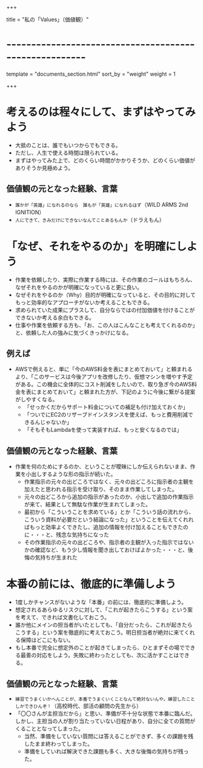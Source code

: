 +++

title = "私の「Values」（価値観）"

# ------------------------------------------------------

template = "documents_section.html"
sort_by = "weight"
weight = 1

+++

# 考えるのは程々にして、まずはやってみよう

- 大抵のことは、誰でもいつからでもできる。
- ただし、人生で使える時間は限られている。
- まずはやってみた上で、どのくらい時間がかかりそうか、どのくらい価値がありそうか見極めよう。

## 価値観の元となった経験、言葉

- `誰かが「英雄」になれるのなら　誰もが「英雄」になれるはず`（WILD ARMS 2nd IGNITION）
- `人にできて、きみだけにできないなんてことあるもんか`（ドラえもん）

# 「なぜ、それをやるのか」を明確にしよう

- 作業を依頼したり、実際に作業する時には、その作業のゴールはもちろん、なぜそれをやるのかが明確になっていると更に良い。
- なぜそれをやるのか（Why）目的が明確になっていると、その目的に対してもっと効率的なアプローチがないか考えることもできる。
- 求められていた成果にプラスして、自分ならではの付加価値を付けることができないか考える余白もできる。
- 仕事や作業を依頼する方も、「お、この人はこんなことも考えてくれるのか」と、依頼した人の強みに気づくきっかけになる。

## 例えば

- AWSで例えると、単に「今のAWS料金を表にまとめておいて」と頼まれるより、「このサービスは今後アプリを改修したり、仮想マシンを増やす予定がある。この機会に全体的にコスト削減をしたいので、取り急ぎ今のAWS料金を表にまとめておいて」と頼まれた方が、下記のように今後に繋がる提案がしやすくなる。
    - 「せっかくだからサポート料金についての補足も付け加えておくか」
    - 「ついでにEC2のリザーブドインスタンスを使えば、もっと費用削減できるんじゃないか」
    - 「そもそもLambdaを使って実装すれば、もっと安くなるのでは」

## 価値観の元となった経験、言葉

- 作業を何のためにするのか、ということが曖昧にしか伝えられないまま、作業を小出しするような形の指示が続いた。
    - 作業指示の元々の出どころではなく、元々の出どころに指示者の主観を加えたと思われる指示を受け取り、そのまま作業してしまった。
    - 元々の出どころから追加の指示があったのか、小出しで追加の作業指示が来て、結果として無駄な作業が生まれてしまった。
    - 最初から「こういうことを求めている」とか「こういう話の流れから、こういう資料が必要だという結論になった」ということを伝えてくれればもっと効率よくできたし、追加の情報を付け加えることもできたのに・・・と、残念な気持ちになった
    - その作業指示の元々の出どころや、指示者の主観が入った指示ではないかの確認など、もう少し情報を聞き出しておけばよかった・・・と、後悔の気持ちが生まれた

# 本番の前には、徹底的に準備しよう

- 1度しかチャンスがないような「本番」の前には、徹底的に準備しよう。
- 想定されるあらゆるリスクに対して、「これが起きたらこうする」という案を考えて、できれば文書化しておこう。
- 誰か他にメインの担当者がいたとしても、「自分だったら、これが起きたらこうする」という案を徹底的に考えておこう。明日担当者が絶対に来てくれる保障はどこにもない。
- もし本番で完全に想定外のことが起きてしまったら、ひとまずその場でできる最善の対応をしよう。失敗に終わったとしても、次に活かすことはできる。

## 価値観の元となった経験、言葉

- `練習でうまくいかへんことが、本番でうまくいくことなんて絶対ないんや。練習したことしかできひんぞ！`（高校時代、部活の顧問の先生から）
- 「〇〇さんが主担当だから」と思い、準備が不十分な状態で本番に臨んだ。しかし、主担当の人が割り当たっていない日程があり、自分に全ての質問がくることとなってしまった。
    - 当然、準備をしていない質問には答えることができず、多くの課題を残したまま終わってしまった。
    - 準備をしていれば解決できた課題も多く、大きな後悔の気持ちが残った。
